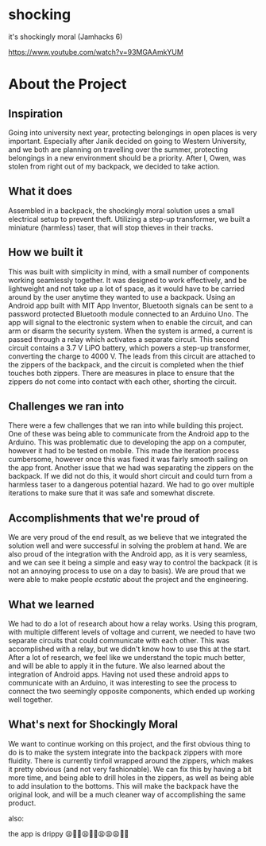 # shocking
it's shockingly moral (Jamhacks 6)

https://www.youtube.com/watch?v=93MGAAmkYUM

# About the Project
## Inspiration
Going into university next year, protecting belongings in open places is very important. Especially after Janik decided on going to Western University, and we both are planning on travelling over the summer, protecting belongings in a new environment should be a priority. After I, Owen, was stolen from right out of my backpack, we decided to take action.

## What it does
Assembled in a backpack, the shockingly moral solution uses a small electrical setup to prevent theft. Utilizing a step-up transformer, we built a miniature (harmless) taser, that will stop thieves in their tracks.

## How we built it
This was built with simplicity in mind, with a small number of components working seamlessly together. It was designed to work effectively, and be lightweight and not take up a lot of space, as it would have to be carried around by the user anytime they wanted to use a backpack. Using an Android app built with MIT App Inventor, Bluetooth signals can be sent to a password protected Bluetooth module connected to an Arduino Uno. The app will signal to the electronic system when to enable the circuit, and can arm or disarm the security system. When the system is armed, a current is passed through a relay which activates a separate circuit. This second circuit contains a 3.7 V LiPO battery, which powers a step-up transformer, converting the charge to 4000 V. The leads from this circuit are attached to the zippers of the backpack, and the circuit is completed when the thief touches both zippers. There are measures in place to ensure that the zippers do not come into contact with each other, shorting the circuit.

## Challenges we ran into
There were a few challenges that we ran into while building this project. One of these was being able to communicate from the Android app to the Arduino. This was problematic due to developing the app on a computer, however it had to be tested on mobile. This made the iteration process cumbersome, however once this was fixed it was fairly smooth sailing on the app front. Another issue that we had was separating the zippers on the backpack. If we did not do this, it would short circuit and could turn from a harmless taser to a dangerous potential hazard. We had to go over multiple iterations to make sure that it was safe and somewhat discrete.

## Accomplishments that we're proud of
We are very proud of the end result, as we believe that we integrated the solution well and were successful in solving the problem at hand. We are also proud of the integration with the Android app, as it is very seamless, and we can see it being a simple and easy way to control the backpack (it is not an annoying process to use on a day to basis). We are proud that we were able to make people *ecstatic* about the project and the engineering.

## What we learned
We had to do a lot of research about how a relay works. Using this program, with multiple different levels of voltage and current, we needed to have two separate circuits that could communicate with each other. This was accomplished with a relay, but we didn't know how to use this at the start. After a lot of research, we feel like we understand the topic much better, and will be able to apply it in the future. We also learned about the integration of Android apps. Having not used these android apps to communicate with an Arduino, it was interesting to see the process to connect the two seemingly opposite components, which ended up working well together.

## What's next for Shockingly Moral
We want to continue working on this project, and the first obvious thing to do is to make the system integrate into the backpack zippers with more fluidity. There is currently tinfoil wrapped around the zippers, which makes it pretty obvious (and not very fashionable). We can fix this by having a bit more time, and being able to drill holes in the zippers, as well as being able to add insulation to the bottoms. This will make the backpack have the original look, and will be a much cleaner way of accomplishing the same product.

also:

the app is drippy 😫🥶🥶😫🧊🧊😫😩😩🥶🧊
